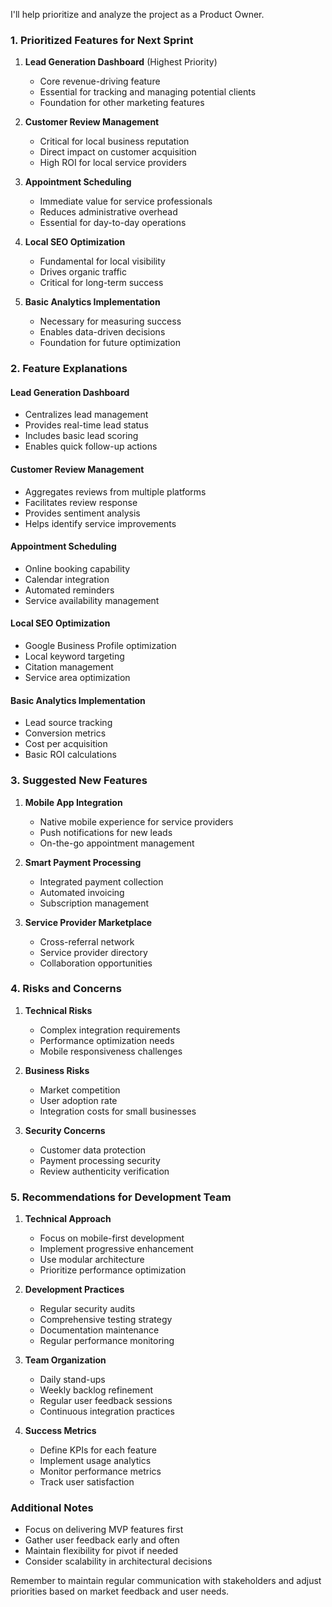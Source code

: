I'll help prioritize and analyze the project as a Product Owner.

### 1. Prioritized Features for Next Sprint

1. **Lead Generation Dashboard** (Highest Priority)

    - Core revenue-driving feature
    - Essential for tracking and managing potential clients
    - Foundation for other marketing features

2. **Customer Review Management**

    - Critical for local business reputation
    - Direct impact on customer acquisition
    - High ROI for local service providers

3. **Appointment Scheduling**

    - Immediate value for service professionals
    - Reduces administrative overhead
    - Essential for day-to-day operations

4. **Local SEO Optimization**

    - Fundamental for local visibility
    - Drives organic traffic
    - Critical for long-term success

5. **Basic Analytics Implementation**
    - Necessary for measuring success
    - Enables data-driven decisions
    - Foundation for future optimization

### 2. Feature Explanations

#### Lead Generation Dashboard

- Centralizes lead management
- Provides real-time lead status
- Includes basic lead scoring
- Enables quick follow-up actions

#### Customer Review Management

- Aggregates reviews from multiple platforms
- Facilitates review response
- Provides sentiment analysis
- Helps identify service improvements

#### Appointment Scheduling

- Online booking capability
- Calendar integration
- Automated reminders
- Service availability management

#### Local SEO Optimization

- Google Business Profile optimization
- Local keyword targeting
- Citation management
- Service area optimization

#### Basic Analytics Implementation

- Lead source tracking
- Conversion metrics
- Cost per acquisition
- Basic ROI calculations

### 3. Suggested New Features

1. **Mobile App Integration**

    - Native mobile experience for service providers
    - Push notifications for new leads
    - On-the-go appointment management

2. **Smart Payment Processing**

    - Integrated payment collection
    - Automated invoicing
    - Subscription management

3. **Service Provider Marketplace**
    - Cross-referral network
    - Service provider directory
    - Collaboration opportunities

### 4. Risks and Concerns

1. **Technical Risks**

    - Complex integration requirements
    - Performance optimization needs
    - Mobile responsiveness challenges

2. **Business Risks**

    - Market competition
    - User adoption rate
    - Integration costs for small businesses

3. **Security Concerns**
    - Customer data protection
    - Payment processing security
    - Review authenticity verification

### 5. Recommendations for Development Team

1. **Technical Approach**

    - Focus on mobile-first development
    - Implement progressive enhancement
    - Use modular architecture
    - Prioritize performance optimization

2. **Development Practices**

    - Regular security audits
    - Comprehensive testing strategy
    - Documentation maintenance
    - Regular performance monitoring

3. **Team Organization**

    - Daily stand-ups
    - Weekly backlog refinement
    - Regular user feedback sessions
    - Continuous integration practices

4. **Success Metrics**
    - Define KPIs for each feature
    - Implement usage analytics
    - Monitor performance metrics
    - Track user satisfaction

### Additional Notes

- Focus on delivering MVP features first
- Gather user feedback early and often
- Maintain flexibility for pivot if needed
- Consider scalability in architectural decisions

Remember to maintain regular communication with stakeholders and adjust priorities based on market
feedback and user needs.

